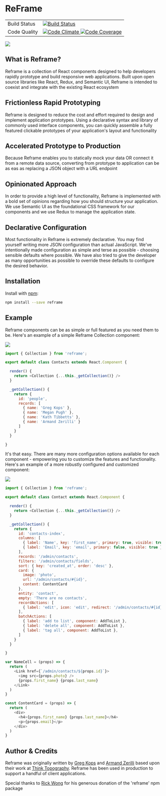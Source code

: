 # ReFrame

<table>
  <tr>
    <td>Build Status</td>
    <td>
      <a href="https://circleci.com/gh/thinktopography/reframe">
        <img src="https://img.shields.io/circleci/project/thinktopography/reframe.svg?maxAge=600" alt="Build Status" >
      </a>
    </td>
  </tr>
  <tr>
    <td>Code Quality</td>
    <td>
      <a href="https://codeclimate.com/github/thinktopography/reframe">
        <img src="https://img.shields.io/codeclimate/github/thinktopography/reframe.svg?maxAge=600" alt="Code Climate" />
      </a>
      <a href="https://codeclimate.com/github/thinktopography/reframe/coverage">
        <img src="https://img.shields.io/codeclimate/coverage/github/thinktopography/reframe.svg?maxAge=600" alt="Code Coverage" />
      </a>
    </td>
  </tr>
</table>

![](http://thinktopography.github.io/reframe/images/collection-card.jpg)

## What is Reframe?
Reframe is a collection of React components designed to help developers rapidly
prototype and build responsive web applications. Built upon open source
libraries like React, Redux, and Semantic UI, Reframe is intended
to coexist and integrate with the existing React ecosystem

## Frictionless Rapid Prototyping
Reframe is designed to reduce the cost and effort required to design and
implement application prototypes. Using a declarative syntax and
library of commonly used interface components, you can quickly assemble
a fully featured clickable prototypes of your application's layout and
functionality

## Accelerated Prototype to Production
Because Reframe enables you to statically mock your data OR connect it from
a remote data source, converting from prototype to application can be as eas
as replacing a JSON object with a URL endpoint

## Opinionated Approach
In order to provide a high level of functionality, Reframe is implemented
with a bold set of opinions regarding how you should structure your
application. We use Semantic UI as the foundational CSS framework for our
components and we use Redux to manage the application state.

## Declarative Configuration
Most functionality in Reframe is extremely declarative. You may find yourself
writing more JSON configuration than actual JavaScript. We've intentionally
made configuration as simple and terse as possible - choosing
sensible defaults where possible. We have also tried to give the developer as
many opportunities as possible to override these defaults to configure
the desired behavior.

## Installation
Install with [npm](http://npmjs.com):

```sh
npm install --save reframe
```

## Example
Reframe components can be as simple or full featured as you need them to be.
Here's an example of a simple Reframe Collection component:

![](http://thinktopography.github.io/reframe/images/collection.jpg)

```JavaScript
import { Collection } from 'reframe';

export default class Contacts extends React.Component {

  render() {
    return <Collection {...this._getCollection()} />
  }

  _getCollection() {
    return {
      id: 'people',
      records: [
        { name: 'Greg Kops' },
        { name: 'Megan Pugh' },
        { name: 'Kath Tibbetts' },
        { name: 'Armand Zerilli' }
      ]
    }
  }

}
```

It's that easy. There are many more configuration options available for each
component - empowering you to customize the features and functionality. Here's
an example of a more robustly configured and customized component:

![](http://thinktopography.github.io/reframe/images/collection-table.jpg)

```JavaScript
import { Collection } from 'reframe';

export default class Contact extends React.Component {

  render() {
    return <Collection {...this._getCollection()} />
  }

  _getCollection() {
    return {
      id: 'contacts-index',
      columns: [
        { label: 'Name', key: 'first_name', primary: true, visible: true, format: NameCell },
        { label: 'Email', key: 'email', primary: false, visible: true },
      ],
      records: '/admin/contacts',
      filters: '/admin/contacts/fields',
      sort: { key: 'created_at', order: 'desc' },
      card: {
        image: 'photo',
        url: '/admin/contacts/#{id}',
        content: ContentCard
      },
      entity: 'contact',
      empty: 'There are no contacts',
      recordActions: [
        { label: 'edit', icon: 'edit', redirect: '/admin/contacts/#{id}/edit'}
      ],
      batchActions: [
        { label: 'add to list', component: AddToList },
        { label: 'delete all', component: AddToList },
        { label: 'tag all', component: AddToList },
      ]
    }
  }

}

var NameCell = (props) => {
  return (
    <Link href={`/admin/contacts/${props.id}`}>
      <img src={props.photo} />
      {props.first_name} {props.last_name}
    </Link>
  )
}

const ContentCard = (props) => {
  return (
    <div>
      <h4>{props.first_name} {props.last_name}</h4>
      <p>{props.email}</p>
    </div>
  )
}
```

## Author & Credits

Reframe was originally written by [Greg Kops](https://github.com/mochini) and
[Armand Zerilli](https://github.com/zerilliworks) based upon their work at
[Think Topography](http://thinktopography.com). Reframe has been used in
production to support a handful of client applications.

Special thanks to [Rick Wong](https://github.com/RickWong) for his generous
donation of the 'reframe' npm package
